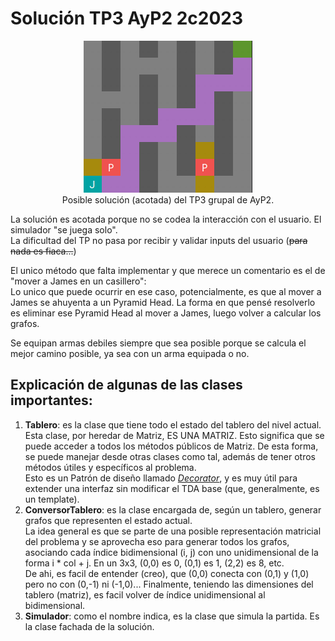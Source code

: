 # Solución TP3 AyP2 2c2023

<p align="center">
   <img src="tablero.png" alt="Tablero"><br>
   Posible solución (acotada) del TP3 grupal de AyP2.
</p>

La solución es acotada porque no se codea la interacción con el usuario. El simulador "se juega solo".<br>
La dificultad del TP no pasa por recibir y validar inputs del usuario (~~para nada es fiaca...~~)<br>

El unico método que falta implementar y que merece un comentario es el de "mover a James en un casillero":<br>
Lo unico que puede ocurrir en ese caso, potencialmente, es que al mover a James se ahuyenta a un Pyramid Head.
La forma en que pensé resolverlo es eliminar ese Pyramid Head al mover a James, luego volver a calcular los
grafos.<br>

Se equipan armas debiles siempre que sea posible porque se calcula el mejor camino posible, ya sea con un arma equipada
o no.

## Explicación de algunas de las clases importantes:

1. **Tablero**: es la clase que tiene todo el estado del tablero del nivel actual.<br>
   Esta clase, por heredar de Matriz, ES UNA MATRIZ. Esto significa que se puede acceder a todos los métodos públicos de
   Matriz. De esta forma, se puede manejar desde otras clases como tal, además de tener otros métodos útiles y
   específicos al problema.<br>
   Esto es un Patrón de diseño llamado [_Decorator_](https://refactoring.guru/design-patterns/decorator), y es muy útil
   para extender una interfaz sin modificar el TDA base (que, generalmente, es un template).
2. **ConversorTablero**: es la clase encargada de, según un tablero, generar grafos que representen el estado
   actual.<br>
   La idea general es que se parte de una posible representación matricial del problema y se aprovecha eso para generar
   todos los grafos, asociando cada índice bidimensional (i, j) con uno unidimensional de la forma i * col + j. En un
   3x3, (0,0) es 0, (0,1) es 1, (2,2) es 8, etc.<br>
   De ahi, es facil de entender (creo), que (0,0) conecta con (0,1) y (1,0) pero no con (0,-1) ni (-1,0)...
   Finalmente, teniendo las dimensiones del tablero (matriz), es facil volver de índice unidimensional al bidimensional.
3. **Simulador**: como el nombre indica, es la clase que simula la partida. Es la clase fachada de la solución.